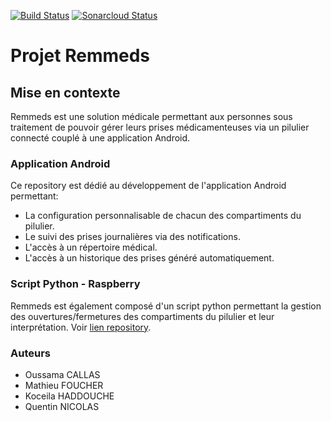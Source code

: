 [![Build Status](https://travis-ci.com/RemMeds/android_remmeds.svg?branch=master)](https://travis-ci.com/RemMeds/android_remmeds)
[![Sonarcloud Status](https://sonarcloud.io/api/project_badges/measure?project=android_remmeds&metric=alert_status)](https://sonarcloud.io/dashboard?id=android_remmeds)

# Projet Remmeds

## Mise en contexte

Remmeds est une solution médicale permettant aux personnes sous traitement de pouvoir gérer leurs prises médicamenteuses via un pilulier connecté couplé à une application Android.

### Application Android

Ce repository est dédié au développement de l'application Android permettant:

* La configuration personnalisable de chacun des compartiments du pilulier.
* Le suivi des prises journalières via des notifications.
* L'accès à un répertoire médical.
* L'accès à un historique des prises généré automatiquement.

### Script Python - Raspberry

Remmeds est également composé d'un script python permettant la gestion des ouvertures/fermetures des compartiments du pilulier et leur interprétation.
Voir [lien repository](https://github.com/RemMeds/script_raspberry).

### Auteurs

* Oussama CALLAS
* Mathieu FOUCHER
* Koceila HADDOUCHE
* Quentin NICOLAS
